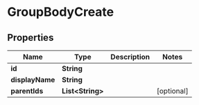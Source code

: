 
# GroupBodyCreate

## Properties
Name | Type | Description | Notes
------------ | ------------- | ------------- | -------------
**id** | **String** |  | 
**displayName** | **String** |  | 
**parentIds** | **List&lt;String&gt;** |  |  [optional]



